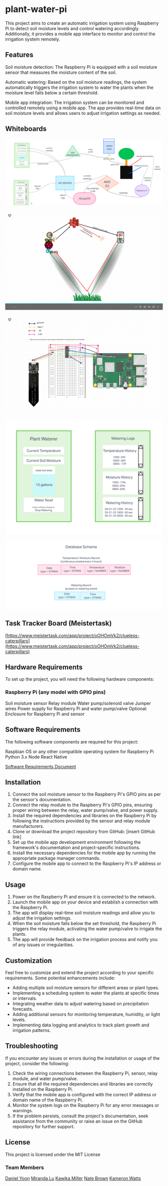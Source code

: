 # plant-water-pi

This project aims to create an automatic irrigation system using Raspberry Pi to detect soil moisture levels and control watering accordingly. Additionally, it provides a mobile app interface to monitor and control the irrigation system remotely.

## Features

Soil moisture detection: The Raspberry Pi is equipped with a soil moisture sensor that measures the moisture content of the soil.

Automatic watering: Based on the soil moisture readings, the system automatically triggers the irrigation system to water the plants when the moisture level falls below a certain threshold.

Mobile app integration: The irrigation system can be monitored and controlled remotely using a mobile app. The app provides real-time data on soil moisture levels and allows users to adjust irrigation settings as needed.

## Whiteboards

![data flow whiteboard](./img/data-flow-uml.png)

![aws greengrass whiteboard](./img/AWS-greengrass-Pi-S3-diagram.png)

![raspberry pi whiteboard](./img/raspberry-pi-pin-diagram.png)

![proposed UI](./img/plant-waterer-interface-wireframe.png)

![database schema](./img/database-revised.png)

## Task Tracker Board (Meistertask)

[https://www.meistertask.com/app/project/oOHOmVk2/clueless-caterpillars](https://www.meistertask.com/app/project/oOHOmVk2/clueless-caterpillars)

## Hardware Requirements

To set up the project, you will need the following hardware components:

### Raspberry Pi (any model with GPIO pins)

Soil moisture sensor
Relay module
Water pump/solenoid valve
Jumper wires
Power supply for Raspberry Pi and water pump/valve
Optional: Enclosure for Raspberry Pi and sensor

## Software Requirements

The following software components are required for this project:

Raspbian OS or any other compatible operating system for Raspberry Pi
Python 3.x
Node
React Native

[Software Requirements Document](./requirements.md)

## Installation

1. Connect the soil moisture sensor to the Raspberry Pi's GPIO pins as per the sensor's documentation.
2. Connect the relay module to the Raspberry Pi's GPIO pins, ensuring proper wiring between the relay, water pump/valve, and power supply.
3. Install the required dependencies and libraries on the Raspberry Pi by following the instructions provided by the sensor and relay module manufacturers.
4. Clone or download the project repository from GitHub: [insert GitHub link]
5. Set up the mobile app development environment following the framework's documentation and project-specific instructions.
6. Install the necessary dependencies for the mobile app by running the appropriate package manager commands.
7. Configure the mobile app to connect to the Raspberry Pi's IP address or domain name.

## Usage

1. Power on the Raspberry Pi and ensure it is connected to the network.
2. Launch the mobile app on your device and establish a connection with the Raspberry Pi.
3. The app will display real-time soil moisture readings and allow you to adjust the irrigation settings.
4. When the soil moisture falls below the set threshold, the Raspberry Pi triggers the relay module, activating the water pump/valve to irrigate the plants.
5. The app will provide feedback on the irrigation process and notify you of any issues or irregularities.

## Customization

Feel free to customize and extend the project according to your specific requirements. Some potential enhancements include:

- Adding multiple soil moisture sensors for different areas or plant types.
- Implementing a scheduling system to water the plants at specific times or intervals.
- Integrating weather data to adjust watering based on precipitation forecasts.
- Adding additional sensors for monitoring temperature, humidity, or light levels.
- Implementing data logging and analytics to track plant growth and irrigation patterns.

## Troubleshooting

If you encounter any issues or errors during the installation or usage of the project, consider the following:

1. Check the wiring connections between the Raspberry Pi, sensor, relay module, and water pump/valve.
2. Ensure that all the required dependencies and libraries are correctly installed on the Raspberry Pi.
3. Verify that the mobile app is configured with the correct IP address or domain name of the Raspberry Pi.
4. Monitor the system logs on the Raspberry Pi for any error messages or warnings.
5. If the problem persists, consult the project's documentation, seek assistance from the community or raise an issue on the GitHub repository for further support.

## License

This project is licensed under the MIT License

### Team Members

[Daniel Yoon](https://www.linkedin.com/in/dansyoon/)
[Miranda Lu](https://www.linkedin.com/in/mirandalu2022/)
[Kawika Miller](https://www.linkedin.com/in/kawikamiller/)
[Nate Brown](https://www.linkedin.com/in/nate-brown-dev/)
[Kameron Watts](https://www.linkedin.com/in/kamwatts/)
